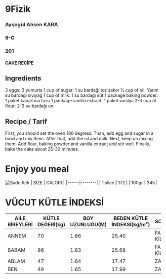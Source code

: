 # 9Fizik
### Ayşegül Ahsen KARA
### 9-C 
### 201
#### CAKE RECİPE
## Ingredients
3 eggs: 3 yumurta
1 cup of sugar: 1 su bardağı toz şeker
½ cup of oil: Yarım su bardağı sıvıyağ
1 cup of milk: 1 su bardağı süt
1 package baking powder: 1 paket kabartma tozu
1 package vanilla extract: 1 paket vanilya
2-3 cup of flour: 2-3 su bardağı un
## Recipe / Tarif
First, you should set the oven 180 degress. Than, add egg and sugar in a bowl and mix them. After that, add the oil and milk. Next, keep on mixing them. Add flour, baking powder and vanilla extract and stir well. Finally, bake the cake about 25-30 minutes.
# Enjoy you meal
![Sade Kek](https://i1.wp.com/www.tarifdefteri.net/wp-content/uploads/2020/02/yogurtlu-sade-kek-3.jpg?resize=800%2C500&ssl=1)
| SİZE | CALORI |
|------|--------|
| 1 slice | 172 |
| 100gr | 345 |

# VÜCUT KÜTLE İNDEKSİ
| AİLE BİREYLERİ | KÜTLE DEĞERİ(kg) | BOY UZUNLUĞU(M) | BEDEN KÜTLE İNDEKSİ(kg/m²) | SONUÇ |
|----------------|------------------|-----------------|----------------------------|-------|
| ANNEM | 70 | 1.66 | 25.40 | FAZLA KİLOLU |
| BABAM | 86 | 1.83 | 25.68 | FAZLA KİLOLU |
| ABLAM | 47 | 1.64 | 17.47 | ZAYIF |
| BEN | 49 | 1.65 | 17.99 | ZAYIF |
